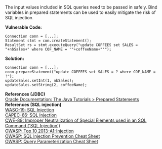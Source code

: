  The input values included in SQL queries need to be passed in safely. Bind variables in prepared statements can be used to easily mitigate the risk of SQL injection.

**Vulnerable Code:**

```
Connection conn = [...];
Statement stmt = con.createStatement();
ResultSet rs = stmt.executeQuery("update COFFEES set SALES = "+nbSales+" where COF_NAME = '"+coffeeName+"'");
```

**Solution:**

```
Connection conn = [...];
conn.prepareStatement("update COFFEES set SALES = ? where COF_NAME = ?");
updateSales.setInt(1, nbSales);
updateSales.setString(2, coffeeName);
```
  
**References (JDBC)**  
[Oracle Documentation: The Java Tutorials \> Prepared Statements](http://docs.oracle.com/javase/tutorial/jdbc/basics/prepared.html)  
**References (SQL injection)**  
[WASC-19: SQL Injection](http://projects.webappsec.org/w/page/13246963/SQL%20Injection)  
[CAPEC-66: SQL Injection](http://capec.mitre.org/data/definitions/66.html)  
[CWE-89: Improper Neutralization of Special Elements used in an SQL Command ('SQL Injection')](http://cwe.mitre.org/data/definitions/89.html)  
[OWASP: Top 10 2013-A1-Injection](https://www.owasp.org/index.php/Top_10_2013-A1-Injection)  
[OWASP: SQL Injection Prevention Cheat Sheet](https://www.owasp.org/index.php/SQL_Injection_Prevention_Cheat_Sheet)  
[OWASP: Query Parameterization Cheat Sheet](https://www.owasp.org/index.php/Query_Parameterization_Cheat_Sheet)  
